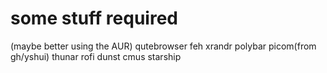 # some stuff required

(maybe better using the AUR)
qutebrowser feh xrandr polybar picom(from gh/yshui) thunar rofi dunst cmus starship
